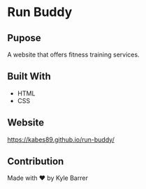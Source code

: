 # Run Buddy

## Pupose
A website that offers fitness training services.

## Built With
* HTML
* CSS

## Website
https://kabes89.github.io/run-buddy/

## Contribution
Made with ❤️ by Kyle Barrer
